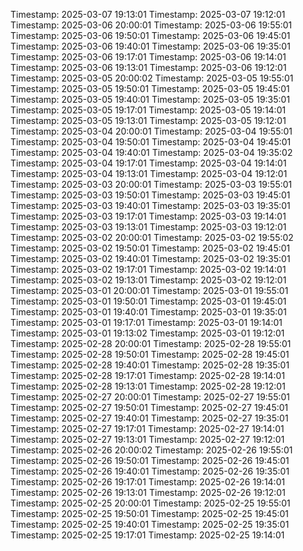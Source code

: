 Timestamp: 2025-03-07 19:13:01
Timestamp: 2025-03-07 19:12:01
Timestamp: 2025-03-06 20:00:01
Timestamp: 2025-03-06 19:55:01
Timestamp: 2025-03-06 19:50:01
Timestamp: 2025-03-06 19:45:01
Timestamp: 2025-03-06 19:40:01
Timestamp: 2025-03-06 19:35:01
Timestamp: 2025-03-06 19:17:01
Timestamp: 2025-03-06 19:14:01
Timestamp: 2025-03-06 19:13:01
Timestamp: 2025-03-06 19:12:01
Timestamp: 2025-03-05 20:00:02
Timestamp: 2025-03-05 19:55:01
Timestamp: 2025-03-05 19:50:01
Timestamp: 2025-03-05 19:45:01
Timestamp: 2025-03-05 19:40:01
Timestamp: 2025-03-05 19:35:01
Timestamp: 2025-03-05 19:17:01
Timestamp: 2025-03-05 19:14:01
Timestamp: 2025-03-05 19:13:01
Timestamp: 2025-03-05 19:12:01
Timestamp: 2025-03-04 20:00:01
Timestamp: 2025-03-04 19:55:01
Timestamp: 2025-03-04 19:50:01
Timestamp: 2025-03-04 19:45:01
Timestamp: 2025-03-04 19:40:01
Timestamp: 2025-03-04 19:35:02
Timestamp: 2025-03-04 19:17:01
Timestamp: 2025-03-04 19:14:01
Timestamp: 2025-03-04 19:13:01
Timestamp: 2025-03-04 19:12:01
Timestamp: 2025-03-03 20:00:01
Timestamp: 2025-03-03 19:55:01
Timestamp: 2025-03-03 19:50:01
Timestamp: 2025-03-03 19:45:01
Timestamp: 2025-03-03 19:40:01
Timestamp: 2025-03-03 19:35:01
Timestamp: 2025-03-03 19:17:01
Timestamp: 2025-03-03 19:14:01
Timestamp: 2025-03-03 19:13:01
Timestamp: 2025-03-03 19:12:01
Timestamp: 2025-03-02 20:00:01
Timestamp: 2025-03-02 19:55:02
Timestamp: 2025-03-02 19:50:01
Timestamp: 2025-03-02 19:45:01
Timestamp: 2025-03-02 19:40:01
Timestamp: 2025-03-02 19:35:01
Timestamp: 2025-03-02 19:17:01
Timestamp: 2025-03-02 19:14:01
Timestamp: 2025-03-02 19:13:01
Timestamp: 2025-03-02 19:12:01
Timestamp: 2025-03-01 20:00:01
Timestamp: 2025-03-01 19:55:01
Timestamp: 2025-03-01 19:50:01
Timestamp: 2025-03-01 19:45:01
Timestamp: 2025-03-01 19:40:01
Timestamp: 2025-03-01 19:35:01
Timestamp: 2025-03-01 19:17:01
Timestamp: 2025-03-01 19:14:01
Timestamp: 2025-03-01 19:13:02
Timestamp: 2025-03-01 19:12:01
Timestamp: 2025-02-28 20:00:01
Timestamp: 2025-02-28 19:55:01
Timestamp: 2025-02-28 19:50:01
Timestamp: 2025-02-28 19:45:01
Timestamp: 2025-02-28 19:40:01
Timestamp: 2025-02-28 19:35:01
Timestamp: 2025-02-28 19:17:01
Timestamp: 2025-02-28 19:14:01
Timestamp: 2025-02-28 19:13:01
Timestamp: 2025-02-28 19:12:01
Timestamp: 2025-02-27 20:00:01
Timestamp: 2025-02-27 19:55:01
Timestamp: 2025-02-27 19:50:01
Timestamp: 2025-02-27 19:45:01
Timestamp: 2025-02-27 19:40:01
Timestamp: 2025-02-27 19:35:01
Timestamp: 2025-02-27 19:17:01
Timestamp: 2025-02-27 19:14:01
Timestamp: 2025-02-27 19:13:01
Timestamp: 2025-02-27 19:12:01
Timestamp: 2025-02-26 20:00:02
Timestamp: 2025-02-26 19:55:01
Timestamp: 2025-02-26 19:50:01
Timestamp: 2025-02-26 19:45:01
Timestamp: 2025-02-26 19:40:01
Timestamp: 2025-02-26 19:35:01
Timestamp: 2025-02-26 19:17:01
Timestamp: 2025-02-26 19:14:01
Timestamp: 2025-02-26 19:13:01
Timestamp: 2025-02-26 19:12:01
Timestamp: 2025-02-25 20:00:01
Timestamp: 2025-02-25 19:55:01
Timestamp: 2025-02-25 19:50:01
Timestamp: 2025-02-25 19:45:01
Timestamp: 2025-02-25 19:40:01
Timestamp: 2025-02-25 19:35:01
Timestamp: 2025-02-25 19:17:01
Timestamp: 2025-02-25 19:14:01
